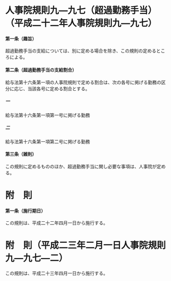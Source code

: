 # 人事院規則九―九七（超過勤務手当）（平成二十二年人事院規則九―九七）
#### 第一条（趣旨）
超過勤務手当の支給については、別に定める場合を除き、この規則の定めるところによる。
#### 第二条（超過勤務手当の支給割合）
給与法第十六条第一項の人事院規則で定める割合は、次の各号に掲げる勤務の区分に応じ、当該各号に定める割合とする。
##### 一
給与法第十六条第一項第一号に掲げる勤務
##### 二
給与法第十六条第一項第二号に掲げる勤務
#### 第三条（雑則）
この規則に定めるもののほか、超過勤務手当に関し必要な事項は、人事院が定める。
# 附　則
#### 第一条（施行期日）
この規則は、平成二十二年四月一日から施行する。
# 附　則（平成二三年二月一日人事院規則九―九七―二）
この規則は、平成二十三年四月一日から施行する。
